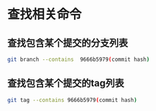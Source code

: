 # 查找相关命令

## 查找包含某个提交的分支列表

```sh
git branch --contains  9666b5979(commit hash)
```

## 查找包含某个提交的tag列表

```sh
git tag --contains 9666b5979(commit hash)
```
